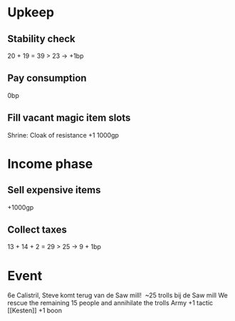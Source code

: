 # Upkeep
## Stability check
20 + 19 = 39 > 23 → +1bp
## Pay consumption
0bp
## Fill vacant magic item slots
Shrine: Cloak of resistance +1 1000gp
# Income phase
## Sell expensive items
+1000gp
## Collect taxes
13 + 14 + 2 = 29 > 25 → 9 + 1bp
# Event
6e Calistril, Steve komt terug van de Saw mill! 
~25 trolls bij de Saw mill
We rescue the remaining 15 people and annihilate the trolls
Army +1 tactic
[[Kesten]] +1 boon